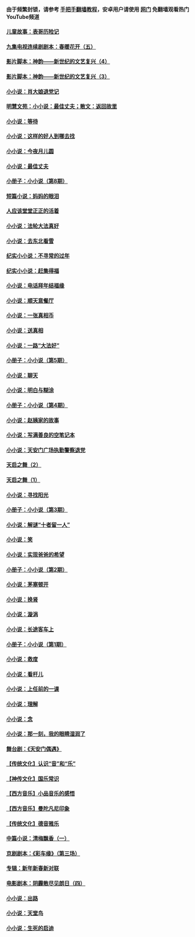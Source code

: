 #### 由于频繁封锁，请参考 [手把手翻墙教程](https://github.com/gfw-breaker/guides/wiki/)，安卓用户请使用 [网门](https://github.com/gfw-breaker/nogfw/blob/master/dl.md?t=07031600) 免翻墙观看热门YouTube频道 

#### [儿童故事：表哥历险记](../pages/328/383535.md?t=07031600) 

#### [九集电视连续剧剧本：春暖花开（五）](../pages/328/275919.md?t=07031600) 

#### [影片脚本：神韵——新世纪的文艺复兴（4）](../pages/328/266089.md?t=07031600) 

#### [影片脚本：神韵——新世纪的文艺复兴（3）](../pages/328/266087.md?t=07031600) 

#### [小小说：肖大娘退党记](../pages/328/239807.md?t=07031600) 

#### [明慧文苑：小小说：最佳丈夫；散文：返回故里](../pages/328/3439.md?t=07031600) 

#### [小小说：等待](../pages/328/223927.md?t=07031600) 

#### [小小说：这样的好人到哪去找](../pages/328/209396.md?t=07031600) 

#### [小小说：今夜月儿圆](../pages/328/193588.md?t=07031600) 

#### [小小说：最佳丈夫](../pages/328/190938.md?t=07031600) 

#### [小册子：小小说（第8期）](../pages/328/188202.md?t=07031600) 

#### [短篇小说：妈妈的眼泪](../pages/328/187712.md?t=07031600) 

#### [人应该堂堂正正的活着](../pages/328/182430.md?t=07031600) 

#### [小小说：法轮大法真好](../pages/328/174669.md?t=07031600) 

#### [小小说：去东北看雪](../pages/328/173882.md?t=07031600) 

#### [纪实小小说：不寻常的过年](../pages/328/173187.md?t=07031600) 

#### [纪实小小说：赶集得福](../pages/328/172652.md?t=07031600) 

#### [小小说：电话拜年结福缘](../pages/328/172533.md?t=07031600) 

#### [小小说：顺天意餐厅](../pages/328/170182.md?t=07031600) 

#### [小小说：一张真相币](../pages/328/169410.md?t=07031600) 

#### [小小说：送真相](../pages/328/166713.md?t=07031600) 

#### [小小说：一路“大法好”](../pages/328/162016.md?t=07031600) 

#### [小册子：小小说（第5期）](../pages/328/161131.md?t=07031600) 

#### [小小说：聊天](../pages/328/159640.md?t=07031600) 

#### [小小说：明白与糊涂](../pages/328/158101.md?t=07031600) 

#### [小册子：小小说（第4期）](../pages/328/158006.md?t=07031600) 

#### [小小说：赵姨家的故事](../pages/328/157843.md?t=07031600) 

#### [小小说：写满善良的空笔记本](../pages/328/157382.md?t=07031600) 

#### [小小说：天安门广场执勤警察退党](../pages/328/156982.md?t=07031600) 

#### [天启之舞（2）](../pages/328/153440.md?t=07031600) 

#### [天启之舞（1）](../pages/328/153439.md?t=07031600) 

#### [小小说：寻找阳光](../pages/328/153065.md?t=07031600) 

#### [小册子：小小说（第3期）](../pages/328/151715.md?t=07031600) 

#### [小小说：解谜“十者留一人”](../pages/328/148967.md?t=07031600) 

#### [小小说：笑](../pages/328/148905.md?t=07031600) 

#### [小小说：实现爸爸的希望](../pages/328/148096.md?t=07031600) 

#### [小册子：小小说（第2期）](../pages/328/147214.md?t=07031600) 

#### [小小说：茅塞顿开](../pages/328/147030.md?t=07031600) 

#### [小小说：换肾](../pages/328/146770.md?t=07031600) 

#### [小小说：漩涡](../pages/328/146683.md?t=07031600) 

#### [小小说：长途客车上](../pages/328/145076.md?t=07031600) 

#### [小册子：小小说（第1期）](../pages/328/143963.md?t=07031600) 

#### [小小说：救度](../pages/328/143927.md?t=07031600) 

#### [小小说：看杆儿](../pages/328/142137.md?t=07031600) 

#### [小小说：上任前的一课](../pages/328/140808.md?t=07031600) 

#### [小小说：理解](../pages/328/140476.md?t=07031600) 

#### [小小说：念](../pages/328/139513.md?t=07031600) 

#### [小小说：那一刻，我的眼睛湿润了](../pages/328/138476.md?t=07031600) 

#### [舞台剧：《天安门偶遇》](../pages/328/117155.md?t=07031600) 

#### [【传统文化】认识“音”和“乐”](../pages/328/108667.md?t=07031600) 

#### [【神传文化】国乐常识](../pages/328/104225.md?t=07031600) 

#### [【西方音乐】小品音乐的感悟](../pages/328/102924.md?t=07031600) 

#### [【西方音乐】曼陀凡尼印象](../pages/328/102922.md?t=07031600) 

#### [【传统文化】德音雅乐](../pages/328/102923.md?t=07031600) 

#### [中篇小说：清梅飘香（一）](../pages/328/101058.md?t=07031600) 

#### [京剧剧本：《彩车缘》（第三场）](../pages/328/96434.md?t=07031600) 

#### [专辑：新年新春新对联](../pages/328/94991.md?t=07031600) 

#### [电影剧本：阴霾散尽见朗日（四）](../pages/328/87081.md?t=07031600) 

#### [小小说：出路](../pages/328/84848.md?t=07031600) 

#### [小小说：天堂鸟](../pages/328/83084.md?t=07031600) 

#### [小小说：生死的启迪](../pages/328/70977.md?t=07031600) 

